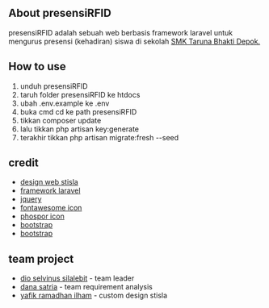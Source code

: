 ## About presensiRFID

presensiRFID adalah sebuah web berbasis framework laravel untuk mengurus presensi (kehadiran) siswa di sekolah [SMK Taruna Bhakti Depok.](https://www.smktarunabhakti.net)

## How to use
1. unduh presensiRFID
2. taruh folder presensiRFID ke htdocs
3. ubah .env.example ke .env
4. buka cmd cd ke path presensiRFID
5. tikkan composer update
6. lalu tikkan php artisan key:generate
7. terakhir tikkan php artisan migrate:fresh --seed

## credit
- [design web stisla](https://getstisla.com/)
- [framework laravel](https://laravel.com/)
- [jquery](https://jquery.com/)
- [fontawesome icon](https://fontawesome.com/)
- [phospor icon](https://github.com/phosphor-icons/phosphor-icons)
- [bootstrap](https://getbootstrap.com/docs/4.6/getting-started/introduction/)
- [bootstrap](https://getbootstrap.com/docs/4.6/getting-started/introduction/)

## team project
- [dio selvinus silalebit](https://github.com/dioselvinus) - team leader
- [dana satria](https://github.com/Danasatria) - team requirement analysis
- [yafik ramadhan ilham](https://github.com/yafikramadhan) - custom design stisla